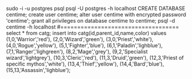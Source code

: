 sudo -i -u postgres
psql
psql -U postgres -h localhost
CREATE DATABASE centime;
create user centime;
alter user centime with encrypted password 'centime';
grant all privileges on database centime to centime;
psql -d centime -h localhost
#===================================
select * from catg;
insert into catg(id,parent_id,name,color) 
values
(1,0,'Warrior','red'),
(2,0,'Wizard','green'),
(3,0,'Priest','white'),
(4,0,'Rogue','yellow'),
(5,1,'Fighter','blue'),
(6,1,'Paladin','lighblue'),
(7,1,'Ranger','lighgreen'),
(8,2,'Mage','grey'),
(9,2,'Specialist wizard','lightgrey'),
(10,3,'Cleric','red'),
(11,3,'Druid','green'),
(12,3,'Priest of specific mythos','white'),
(13,4,'Thief','yellow'),
(14,4,'Bard','blue'),
(15,13,'Assassin','lighblue');
